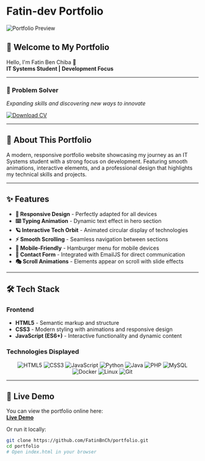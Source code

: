 # Fatin-dev Portfolio

![Portfolio Preview](https://via.placeholder.com/800x400/0f172a/00f0ff?text=Fatin+Ben+Chiba+Portfolio)

## 🌟 Welcome to My Portfolio

Hello, I'm Fatin Ben Chiba 👋  
**IT Systems Student | Development Focus**

---

### 🚀 Problem Solver  
*Expanding skills and discovering new ways to innovate*

[![Download CV](https://img.shields.io/badge/Download-CV-00f0ff?style=for-the-badge&logo=adobeacrobatreader)](your-cv-link.pdf)

---

## 🎯 About This Portfolio

A modern, responsive portfolio website showcasing my journey as an IT Systems student with a strong focus on development. Featuring smooth animations, interactive elements, and a professional design that highlights my technical skills and projects.

---

## ✨ Features

- **🎨 Responsive Design** - Perfectly adapted for all devices
- **⌨️ Typing Animation** - Dynamic text effect in hero section
- **🪐 Interactive Tech Orbit** - Animated circular display of technologies
- **⚡ Smooth Scrolling** - Seamless navigation between sections
- **📱 Mobile-Friendly** - Hamburger menu for mobile devices
- **📧 Contact Form** - Integrated with EmailJS for direct communication
- **🎭 Scroll Animations** - Elements appear on scroll with slide effects

---

## 🛠 Tech Stack

### Frontend
- **HTML5** - Semantic markup and structure
- **CSS3** - Modern styling with animations and responsive design
- **JavaScript (ES6+)** - Interactive functionality and dynamic content

### Technologies Displayed
<div align="center">

![HTML5](https://img.shields.io/badge/HTML5-E34F26?style=for-the-badge&logo=html5&logoColor=white)
![CSS3](https://img.shields.io/badge/CSS3-1572B6?style=for-the-badge&logo=css3&logoColor=white)
![JavaScript](https://img.shields.io/badge/JavaScript-F7DF1E?style=for-the-badge&logo=javascript&logoColor=black)
![Python](https://img.shields.io/badge/Python-3776AB?style=for-the-badge&logo=python&logoColor=white)
![Java](https://img.shields.io/badge/Java-ED8B00?style=for-the-badge&logo=java&logoColor=white)
![PHP](https://img.shields.io/badge/PHP-777BB4?style=for-the-badge&logo=php&logoColor=white)
![MySQL](https://img.shields.io/badge/MySQL-4479A1?style=for-the-badge&logo=mysql&logoColor=white)
![Docker](https://img.shields.io/badge/Docker-2496ED?style=for-the-badge&logo=docker&logoColor=white)
![Linux](https://img.shields.io/badge/Linux-FCC624?style=for-the-badge&logo=linux&logoColor=black)
![Git](https://img.shields.io/badge/Git-F05032?style=for-the-badge&logo=git&logoColor=white)

</div>

---

## 🚀 Live Demo

You can view the portfolio online here:  
**[Live Demo](https://fatinbenchiba.github.io)**  

Or run it locally:
```bash
git clone https://github.com/FatinBnCh/portfolio.git
cd portfolio
# Open index.html in your browser
